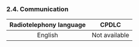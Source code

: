 ### 	2.4. Communication

| Radiotelephony language |     CPDLC     |
| :---------------------: | :-----------: |
|         English         | Not available |

